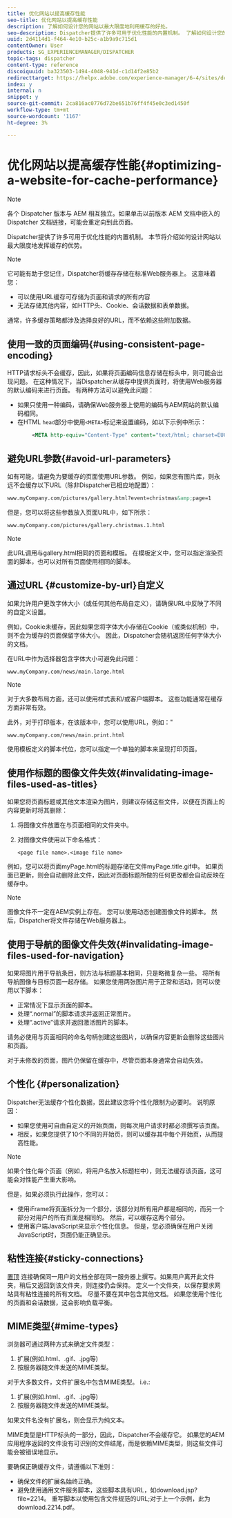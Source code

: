 ```yaml
---
title: 优化网站以提高缓存性能
seo-title: 优化网站以提高缓存性能
description: 了解如何设计您的网站以最大限度地利用缓存的好处。
seo-description: Dispatcher提供了许多可用于优化性能的内置机制。 了解如何设计您的网站以最大限度地利用缓存的好处。
uuid: 2d4114d1-f464-4e10-b25c-a1b9a9c715d1
contentOwner: User
products: SG_EXPERIENCEMANAGER/DISPATCHER
topic-tags: dispatcher
content-type: reference
discoiquuid: ba323503-1494-4048-941d-c1d14f2e85b2
redirecttarget: https://helpx.adobe.com/experience-manager/6-4/sites/deploying/using/configuring-performance.html
index: y
internal: n
snippet: y
source-git-commit: 2ca816ac0776d72be651b76ff4f45e0c3ed1450f
workflow-type: tm+mt
source-wordcount: '1167'
ht-degree: 3%

---
```



# 优化网站以提高缓存性能{#optimizing-a-website-for-cache-performance}

<!-- 

Comment Type: remark
Last Modified By: Silviu Raiman (raiman)
Last Modified Date: 2017-10-25T04:13:34.919-0400

<p>This is a redirect to /experience-manager/6-2/sites/deploying/using/configuring-performance.html</p>

 -->

>[!NOTE]
>
>各个 Dispatcher 版本与 AEM 相互独立。如果单击以前版本 AEM 文档中嵌入的 Dispatcher 文档链接，可能会重定向到此页面。

Dispatcher提供了许多可用于优化性能的内置机制。 本节将介绍如何设计网站以最大限度地发挥缓存的优势。

>[!NOTE]
>
>它可能有助于您记住，Dispatcher将缓存存储在标准Web服务器上。 这意味着您：
>
>* 可以使用URL缓存可存储为页面和请求的所有内容
>* 无法存储其他内容，如HTTP头、Cookie、会话数据和表单数据。

>
>
通常，许多缓存策略都涉及选择良好的URL，而不依赖这些附加数据。

## 使用一致的页面编码{#using-consistent-page-encoding}

HTTP请求标头不会缓存，因此，如果将页面编码信息存储在标头中，则可能会出现问题。 在这种情况下，当Dispatcher从缓存中提供页面时，将使用Web服务器的默认编码来进行页面。 有两种方法可以避免此问题：

* 如果只使用一种编码，请确保Web服务器上使用的编码与AEM网站的默认编码相同。
* 在HTML `head`部分中使用`<META>`标记来设置编码，如以下示例中所示：

```xml
        <META http-equiv="Content-Type" content="text/html; charset=EUC-JP">
```

## 避免URL参数{#avoid-url-parameters}

如有可能，请避免为要缓存的页面使用URL参数。 例如，如果您有图片库，则永远不会缓存以下URL（除非Dispatcher已相应地配置[](dispatcher-configuration.md#main-pars_title_24)）：

```xml
www.myCompany.com/pictures/gallery.html?event=christmas&amp;page=1
```

但是，您可以将这些参数放入页面URL中，如下所示：

```xml
www.myCompany.com/pictures/gallery.christmas.1.html
```

>[!NOTE]
>
>此URL调用与gallery.html相同的页面和模板。 在模板定义中，您可以指定渲染页面的脚本，也可以对所有页面使用相同的脚本。

## 通过URL {#customize-by-url}自定义

如果允许用户更改字体大小（或任何其他布局自定义），请确保URL中反映了不同的自定义设置。

例如，Cookie未缓存，因此如果您将字体大小存储在Cookie（或类似机制）中，则不会为缓存的页面保留字体大小。 因此，Dispatcher会随机返回任何字体大小的文档。

在URL中作为选择器包含字体大小可避免此问题：

```xml
www.myCompany.com/news/main.large.html
```

>[!NOTE]
>
>对于大多数布局方面，还可以使用样式表和/或客户端脚本。 这些功能通常在缓存方面非常有效。
>
>此外，对于打印版本，在该版本中，您可以使用URL，例如：&quot;
>
>`www.myCompany.com/news/main.print.html`
>
>使用模板定义的脚本代位，您可以指定一个单独的脚本来呈现打印页面。

## 使用作标题的图像文件失效{#invalidating-image-files-used-as-titles}

如果您将页面标题或其他文本渲染为图片，则建议存储这些文件，以便在页面上的内容更新时将其删除：

1. 将图像文件放置在与页面相同的文件夹中。
1. 对图像文件使用以下命名格式：

   `<page file name>.<image file name>`

例如，您可以将页面myPage.html的标题存储在文件myPage.title.gif中。 如果页面已更新，则会自动删除此文件，因此对页面标题所做的任何更改都会自动反映在缓存中。

>[!NOTE]
>
>图像文件不一定在AEM实例上存在。 您可以使用动态创建图像文件的脚本。 然后，Dispatcher将文件存储在Web服务器上。

## 使用于导航的图像文件失效{#invalidating-image-files-used-for-navigation}

如果将图片用于导航条目，则方法与标题基本相同，只是略微复杂一些。 将所有导航图像与目标页面一起存储。 如果您使用两张图片用于正常和活动，则可以使用以下脚本：

* 正常情况下显示页面的脚本。
* 处理“.normal”的脚本请求并返回正常图片。
* 处理“.active”请求并返回激活图片的脚本。

请务必使用与页面相同的命名句柄创建这些图片，以确保内容更新会删除这些图片和页面。

对于未修改的页面，图片仍保留在缓存中，尽管页面本身通常会自动失效。

## 个性化 {#personalization}

Dispatcher无法缓存个性化数据，因此建议您将个性化限制为必要时。 说明原因：

* 如果您使用可自由自定义的开始页面，则每次用户请求时都必须撰写该页面。
* 相反，如果您提供了10个不同的开始页，则可以缓存其中每个开始页，从而提高性能。

>[!NOTE]
>
>如果个性化每个页面（例如，将用户名放入标题栏中），则无法缓存该页面，这可能会对性能产生重大影响。
>
>但是，如果必须执行此操作，您可以：
>
>* 使用iFrame将页面拆分为一个部分，该部分对所有用户都是相同的，而另一个部分对用户的所有页面是相同的。 然后，可以缓存这两个部分。
>* 使用客户端JavaScript来显示个性化信息。 但是，您必须确保在用户关闭JavaScript时，页面仍能正确显示。

>



## 粘性连接{#sticky-connections}

[置顶](dispatcher.md#TheBenefitsofLoadBalancing) 连接确保同一用户的文档全部在同一服务器上撰写。如果用户离开此文件夹，稍后又返回到该文件夹，则连接仍会保持。 定义一个文件夹，以保存要求网站具有粘性连接的所有文档。 尽量不要在其中包含其他文档。 如果您使用个性化的页面和会话数据，这会影响负载平衡。

## MIME类型{#mime-types}

浏览器可通过两种方式来确定文件类型：

1. 扩展(例如.html、.gif、.jpg等)
1. 按服务器随文件发送的MIME类型。

对于大多数文件，文件扩展名中包含MIME类型。 i.e.:

1. 扩展(例如.html、.gif、.jpg等)
1. 按服务器随文件发送的MIME类型。

如果文件名没有扩展名，则会显示为纯文本。

MIME类型是HTTP标头的一部分，因此，Dispatcher不会缓存它。 如果您的AEM应用程序返回的文件没有可识别的文件结尾，而是依赖MIME类型，则这些文件可能会被错误地显示。

要确保正确缓存文件，请遵循以下准则：

* 确保文件的扩展名始终正确。
* 避免使用通用文件服务脚本，这些脚本具有URL，如download.jsp?file=2214。 重写脚本以使用包含文件规范的URL;对于上一个示例，此为download.2214.pdf。

